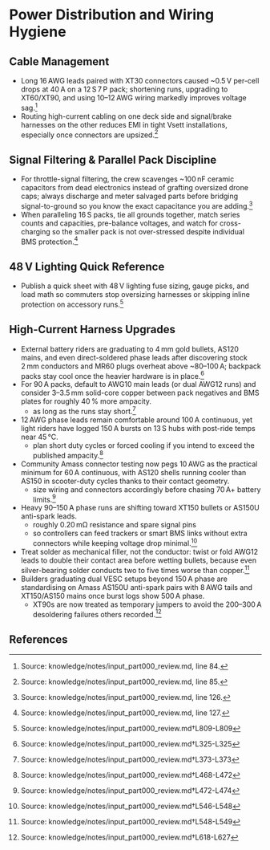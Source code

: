 # Power Distribution and Wiring Hygiene

## Cable Management

- Long 16 AWG leads paired with XT30 connectors caused ~0.5 V per-cell drops at 40 A on a 12 S 7 P pack; shortening runs, upgrading to XT60/XT90, and using 10–12 AWG wiring markedly improves voltage sag.[^long_leads]
- Routing high-current cabling on one deck side and signal/brake harnesses on the other reduces EMI in tight Vsett installations, especially once connectors are upsized.[^emi_routing]

## Signal Filtering & Parallel Pack Discipline

- For throttle-signal filtering, the crew scavenges ~100 nF ceramic capacitors from dead electronics instead of grafting oversized drone caps; always discharge and meter salvaged parts before bridging signal-to-ground so you know the exact capacitance you are adding.[^ceramic_scavenge]
- When paralleling 16 S packs, tie all grounds together, match series counts and capacities, pre-balance voltages, and watch for cross-charging so the smaller pack is not over-stressed despite individual BMS protection.[^parallel_rules]

## 48 V Lighting Quick Reference

- Publish a quick sheet with 48 V lighting fuse sizing, gauge picks, and load math so commuters stop oversizing harnesses or skipping inline protection on accessory runs.[^lighting_quickref]

## High-Current Harness Upgrades

- External battery riders are graduating to 4 mm gold bullets, AS120 mains, and even direct-soldered phase leads after discovering stock 2 mm conductors and MR60 plugs overheat above ~80–100 A; backpack packs stay cool once the heavier hardware is in place.[^1]
- For 90 A packs, default to AWG10 main leads (or dual AWG12 runs) and consider 3–3.5 mm solid-core copper between pack negatives and BMS plates for roughly 40 % more ampacity.
  - as long as the runs stay short.[^2]
- 12 AWG phase leads remain comfortable around 100 A continuous, yet light riders have logged 150 A bursts on 13 S hubs with post-ride temps near 45 °C.
  - plan short duty cycles or forced cooling if you intend to exceed the published ampacity.[^3]
- Community Amass connector testing now pegs 10 AWG as the practical minimum for 60 A continuous, with AS120 shells running cooler than AS150 in scooter-duty cycles thanks to their contact geometry.
  - size wiring and connectors accordingly before chasing 70 A+ battery limits.[^4]
- Heavy 90–150 A phase runs are shifting toward XT150 bullets or AS150U anti-spark leads.
  - roughly 0.20 mΩ resistance and spare signal pins
  - so controllers can feed trackers or smart BMS links without extra connectors while keeping voltage drop minimal.[^5]
- Treat solder as mechanical filler, not the conductor: twist or fold AWG12 leads to double their contact area before wetting bullets, because even silver-bearing solder conducts two to five times worse than copper.[^6]
- Builders graduating dual VESC setups beyond 150 A phase are standardising on Amass AS150U anti-spark pairs with 8 AWG tails and XT150/AS150 mains once burst logs show 500 A phase.
  - XT90s are now treated as temporary jumpers to avoid the 200–300 A desoldering failures others recorded.[^7]

[^long_leads]: Source: knowledge/notes/input_part000_review.md, line 84.
[^emi_routing]: Source: knowledge/notes/input_part000_review.md, line 85.
[^ceramic_scavenge]: Source: knowledge/notes/input_part000_review.md, line 126.
[^parallel_rules]: Source: knowledge/notes/input_part000_review.md, line 127.


## References

[^1]: Source: knowledge/notes/input_part000_review.md†L325-L325
[^2]: Source: knowledge/notes/input_part000_review.md†L373-L373
[^3]: Source: knowledge/notes/input_part000_review.md†L468-L472
[^4]: Source: knowledge/notes/input_part000_review.md†L472-L474
[^5]: Source: knowledge/notes/input_part000_review.md†L546-L548
[^6]: Source: knowledge/notes/input_part000_review.md†L548-L549
[^7]: Source: knowledge/notes/input_part000_review.md†L618-L627
[^lighting_quickref]: Source: knowledge/notes/input_part000_review.md†L809-L809
